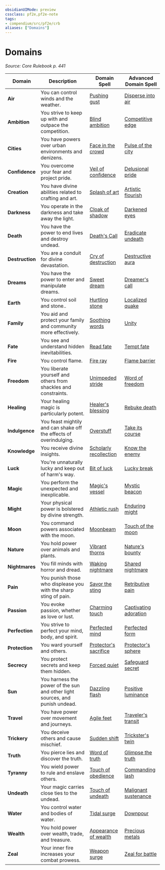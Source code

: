 ```yaml
---
obsidianUIMode: preview
cssclass: pf2e,pf2e-note
tags:
- compendium/src/pf2e/crb
aliases: ["Domains"]
---
```

# Domains  
*Source: Core Rulebook p. 441*  

| Domain | Description | Domain Spell | Advanced Domain Spell |
|--------|-------------|--------------|-----------------------|
| **Air** | You can control winds and the weather. | [Pushing gust](compendium/spells/pushing-gust.md) | [Disperse into air](compendium/spells/disperse-into-air.md) |
| **Ambition** | You strive to keep up with and outpace the competition. | [Blind ambition](compendium/spells/blind-ambition.md) | [Competitive edge](compendium/spells/competitive-edge.md) |
| **Cities** | You have powers over urban environments and denizens. | [Face in the crowd](compendium/spells/face-in-the-crowd.md) | [Pulse of the city](compendium/spells/pulse-of-the-city.md) |
| **Confidence** | You overcome your fear and project pride. | [Veil of confidence](compendium/spells/veil-of-confidence.md) | [Delusional pride](compendium/spells/delusional-pride.md) |
| **Creation** | You have divine abilities related to crafting and art. | [Splash of art](compendium/spells/splash-of-art.md) | [Artistic flourish](compendium/spells/artistic-flourish.md) |
| **Darkness** | You operate in the darkness and take away the light. | [Cloak of shadow](compendium/spells/cloak-of-shadow.md) | [Darkened eyes](compendium/spells/darkened-eyes.md) |
| **Death** | You have the power to end lives and destroy undead. | [Death's Call](compendium/spells/deaths-call.md) | [Eradicate undeath](compendium/spells/eradicate-undeath.md) |
| **Destruction** | You are a conduit for divine devastation. | [Cry of destruction](compendium/spells/cry-of-destruction.md) | [Destructive aura](compendium/spells/destructive-aura.md) |
| **Dreams** | You have the power to enter and manipulate dreams. | [Sweet dream](compendium/spells/sweet-dream.md) | [Dreamer's call](compendium/spells/dreamers-call.md) |
| **Earth** | You control soil and stone.. | [Hurtling stone](compendium/spells/hurtling-stone.md) | [Localized quake](compendium/spells/localized-quake.md) |
| **Family** | You aid and protect your family and community more effectively. | [Soothing words](compendium/spells/soothing-words.md) | [Unity](compendium/spells/unity.md) |
| **Fate** | You see and understand hidden inevitabilities. | [Read fate](compendium/spells/read-fate.md) | [Tempt fate](compendium/spells/tempt-fate.md) |
| **Fire** | You control flame. | [Fire ray](compendium/spells/fire-ray.md) | [Flame barrier](compendium/spells/flame-barrier.md) |
| **Freedom** | You liberate yourself and others from shackles and constraints. | [Unimpeded stride](compendium/spells/unimpeded-stride.md) | [Word of freedom](compendium/spells/word-of-freedom.md) |
| **Healing** | Your healing magic is particularly potent. | [Healer's blessing](compendium/spells/healers-blessing.md) | [Rebuke death](compendium/spells/rebuke-death.md) |
| **Indulgence** | You feast mightily and can shake off the effects of overindulging. | [Overstuff](compendium/spells/overstuff.md) | [Take its course](compendium/spells/take-its-course.md) |
| **Knowledge** | You receive divine insights. | [Scholarly recollection](compendium/spells/scholarly-recollection.md) | [Know the enemy](compendium/spells/know-the-enemy.md) |
| **Luck** | You're unnaturally lucky and keep out of harm's way. | [Bit of luck](compendium/spells/bit-of-luck.md) | [Lucky break](compendium/spells/lucky-break.md) |
| **Magic** | You perform the unexpected and inexplicable. | [Magic's vessel](compendium/spells/magics-vessel.md) | [Mystic beacon](compendium/spells/mystic-beacon.md) |
| **Might** | Your physical power is bolstered by divine strength. | [Athletic rush](compendium/spells/athletic-rush.md) | [Enduring might](compendium/spells/enduring-might.md) |
| **Moon** | You command powers associated with the moon. | [Moonbeam](compendium/spells/moonbeam.md) | [Touch of the moon](compendium/spells/touch-of-the-moon.md) |
| **Nature** | You hold power over animals and plants. | [Vibrant thorns](compendium/spells/vibrant-thorns.md) | [Nature's bounty](compendium/spells/natures-bounty.md) |
| **Nightmares** | You fill minds with horror and dread. | [Waking nightmare](compendium/spells/waking-nightmare.md) | [Shared nightmare](compendium/spells/shared-nightmare.md) |
| **Pain** | You punish those who displease you with the sharp sting of pain. | [Savor the sting](compendium/spells/savor-the-sting.md) | [Retributive pain](compendium/spells/retributive-pain.md) |
| **Passion** | You evoke passion, whether as love or lust. | [Charming touch](compendium/spells/charming-touch.md) | [Captivating adoration](compendium/spells/captivating-adoration.md) |
| **Perfection** | You strive to perfect your mind, body, and spirit. | [Perfected mind](compendium/spells/perfected-mind.md) | [Perfected form](compendium/spells/perfected-form.md) |
| **Protection** | You ward yourself and others. | [Protector's sacrifice](compendium/spells/protectors-sacrifice.md) | [Protector's sphere](compendium/spells/protectors-sphere.md) |
| **Secrecy** | You protect secrets and keep them hidden. | [Forced quiet](compendium/spells/forced-quiet.md) | [Safeguard secret](compendium/spells/safeguard-secret.md) |
| **Sun** | You harness the power of the sun and other light sources, and punish undead. | [Dazzling flash](compendium/spells/dazzling-flash.md) | [Positive luminance](compendium/spells/positive-luminance.md) |
| **Travel** | You have power over movement and journeys. | [Agile feet](compendium/spells/agile-feet.md) | [Traveler's transit](compendium/spells/travelers-transit.md) |
| **Trickery** | You deceive others and cause mischief. | [Sudden shift](compendium/spells/sudden-shift.md) | [Trickster's twin](compendium/spells/tricksters-twin.md) |
| **Truth** | You pierce lies and discover the truth. | [Word of truth](compendium/spells/word-of-truth.md) | [Glimpse the truth](compendium/spells/glimpse-the-truth.md) |
| **Tyranny** | You wield power to rule and enslave others. | [Touch of obedience](compendium/spells/touch-of-obedience.md) | [Commanding lash](compendium/spells/commanding-lash.md) |
| **Undeath** | Your magic carries close ties to the undead. | [Touch of undeath](compendium/spells/touch-of-undeath.md) | [Malignant sustenance](compendium/spells/malignant-sustenance.md) |
| **Water** | You control water and bodies of water. | [Tidal surge](compendium/spells/tidal-surge.md) | [Downpour](compendium/spells/downpour.md) |
| **Wealth** | You hold power over wealth, trade, and treasure. | [Appearance of wealth](compendium/spells/appearance-of-wealth.md) | [Precious metals](compendium/spells/precious-metals.md) |
| **Zeal** | Your inner fire increases your combat prowess. | [Weapon surge](compendium/spells/weapon-surge.md) | [Zeal for battle](compendium/spells/zeal-for-battle.md) |